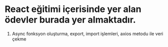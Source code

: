 # React eğitimi içerisinde yer alan ödevler burada yer almaktadır.

1. Async fonksyon oluşturma, export, import işlemleri, axios metodu ile veri çekme